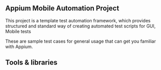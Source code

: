 ## Appium Mobile Automation Project
This project is a template test automation framework, which provides structured and standard way of creating automated test scripts for GUI, Mobile tests

These are sample test cases for general usage that can get you familiar with Appium.
## Tools & libraries
